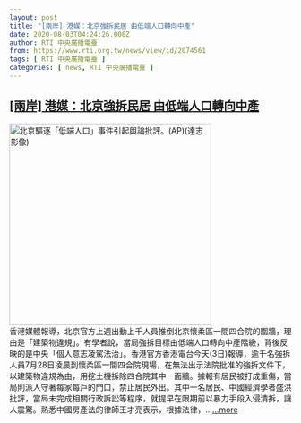 ```yaml
---
layout: post
title: "[兩岸] 港媒：北京強拆民居 由低端人口轉向中產"
date: 2020-08-03T04:24:26.000Z
author: RTI 中央廣播電臺
from: https://www.rti.org.tw/news/view/id/2074561
tags: [ RTI 中央廣播電臺 ]
categories: [ news, RTI 中央廣播電臺 ]
---
```

<!--1596428666000-->
[[兩岸] 港媒：北京強拆民居 由低端人口轉向中產](https://www.rti.org.tw/news/view/id/2074561)
------

<div>
<img src="https://static.rti.org.tw/assets/thumbnails/2018/01/27/151401033402813.jpg" width="360" alt="北京驅逐「低端人口」事件引起輿論批評。(AP)(達志影像)" title="北京驅逐「低端人口」事件引起輿論批評。(AP)(達志影像)"><br>香港媒體報導，北京官方上週出動上千人員推倒北京懷柔區一間四合院的圍牆，理由是「建築物違規」。有學者說，當局強拆目標由低端人口轉向中產階級，背後反映的是中央「個人意志凌駕法治」。香港官方香港電台今天(3日)報導，逾千名強拆人員7月28日凌晨到懷柔區一間四合院現場，在無法出示法院批准的強拆文件下，以建築物違規為由，用挖土機拆除四合院其中一面牆。據報有居民被打成重傷，當局則派人守著每家每戶的門口，禁止居民外出。其中一名居民、中國經濟學者盛洪批評，當局未完成相關行政訴訟等程序，就提早在限期前以暴力手段入侵清拆，讓人震驚。熟悉中國房產法的律師王才亮表示，根據法律，...<a target="_blank" href="https://www.rti.org.tw/news/view/id/2074561">...more</a>
</div>
